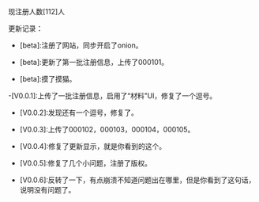 现注册人数\[112\]人

更新记录：

- \[beta\]:注册了网站，同步开启了onion。

- \[beta\]:更新了第一批注册信息，上传了000101。

- \[beta\]:摸了摸猫。

 -\[V0.0.1\]:上传了一批注册信息，启用了“材料”UI，修复了一个逗号。

- \[V0.0.2\]:发现还有一个逗号，修复了。

- \[V0.0.3\]:上传了000102，000103，000104，000105。

- \[V0.0.4\]:修复了更新显示，就是你看到的这个。

- \[V0.0.5\]:修复了几个小问题，注册了版权。

- \[V0.0.6\]:反转了一下，有点崩溃不知道问题出在哪里，但是你看到了这句话，说明没有问题了。
